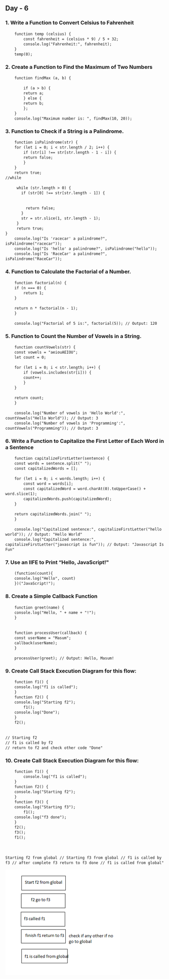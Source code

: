 ## Day - 6
### 1. Write a Function to Convert Celsius to Fahrenheit


        function temp (celsius) {
            const fahrenheit = (celsius * 9) / 5 + 32;
            console.log("Fahrenheit:", fahrenheit);
        }
        temp(0);

### 2. Create a Function to Find the Maximum of Two Numbers

        function findMax (a, b) {
            
            if (a > b) {
            return a;
            } else {
            return b;
            };
        }
        console.log("Maximum number is: ", findMax(10, 20));

### 3. Function to Check if a String is a Palindrome.

        function isPalindrome(str) {
        for (let i = 0; i < str.length / 2; i++) {
            if (str[i] !== str[str.length - 1 - i]) {
            return false;
            }
        }
        return true;
    //while

         while (str.length > 0) {
           if (str[0] !== str[str.length - 1]) {
            
            
             return false;
           }
           str = str.slice(1, str.length - 1);
         }
         return true;
    }
        console.log("Is 'racecar' a palindrome?", isPalindrome("racecar"));
        console.log("Is 'hello' a palindrome?", isPalindrome("hello"));
        console.log("Is 'RaceCar' a palindrome?", isPalindrome("RaceCar"));

### 4. Function to Calculate the Factorial of a Number.

        function factorial(n) {
        if (n === 0) {
            return 1;
        }

        return n * factorial(n - 1); 
        }

        console.log("Factorial of 5 is:", factorial(5)); // Output: 120




### 5. Function to Count the Number of Vowels in a String.

        function countVowels(str) {
        const vowels = "aeiouAEIOU";
        let count = 0;

        for (let i = 0; i < str.length; i++) {
            if (vowels.includes(str[i])) {
            count++;
            }
        }

        return count;
        }

        console.log("Number of vowels in 'Hello World':", countVowels("Hello World")); // Output: 3
        console.log("Number of vowels in 'Programming':", countVowels("Programming")); // Output: 3


### 6.  Write a Function to Capitalize the First Letter of Each Word in a Sentence

        function capitalizeFirstLetter(sentence) {
        const words = sentence.split(" ");
        const capitalizedWords = [];

        for (let i = 0; i < words.length; i++) {
            const word = words[i];
            const capitalizedWord = word.charAt(0).toUpperCase() + word.slice(1);
            capitalizedWords.push(capitalizedWord);
        }

        return capitalizedWords.join(" ");
        }

        console.log("Capitalized sentence:", capitalizeFirstLetter("hello world")); // Output: "Hello World"
        console.log("Capitalized sentence:", capitalizeFirstLetter("javascript is fun")); // Output: "Javascript Is Fun"


### 7. Use an IIFE to Print “Hello, JavaScript!"

        (function(count){
        console.log("Hello", count)
        })("JavaScript!");


### 8. Create a Simple Callback Function


        function greet(name) {
        console.log("Hello, " + name + "!");
        }


        function processUser(callback) {
        const userName = "Masum";
        callback(userName); 
        }

        processUser(greet); // Output: Hello, Masum!

### 9. Create Call Stack Execution Diagram for this flow:
        function f1() {
        console.log("f1 is called");
        }
        function f2() {
        console.log("Starting f2");
            f1();
        console.log("Done");
        }
        f2();


    // Starting f2 
    // f1 is called by f2
    // return to f2 and check other code "Done"


### 10. Create Call Stack Execution Diagram for this flow:

        function f1() {
            console.log("f1 is called");
        }
        function f2() {
        console.log("Starting f2");
        }
        function f3() {
        console.log("Starting f3");
            f1();
        console.log("f3 done");
        }
        f2();
        f3();
        f1();



    Starting f2 from global // Starting f3 from global // f1 is called by f3 // after complete f3 return to f3 done // f1 is called from global"
<img src="10.png" alt="Diagram">